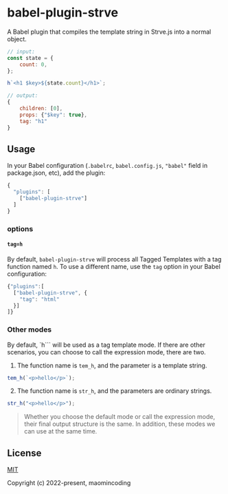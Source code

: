 # babel-plugin-strve

A Babel plugin that compiles the template string in Strve.js into a normal object.

```js
// input:
const state = {
	count: 0,
};

h`<h1 $key>${state.count}</h1>`;

// output:
{
    children: [0],
    props: {"$key": true},
    tag: "h1"
}
```

## Usage

In your Babel configuration (`.babelrc`, `babel.config.js`, `"babel"` field in package.json, etc), add the plugin:

```js
{
  "plugins": [
    ["babel-plugin-strve"]
  ]
}
```

### options

#### `tag=h`

By default, `babel-plugin-strve` will process all Tagged Templates with a tag function named `h`. To use a different name, use the `tag` option in your Babel configuration:

```js
{"plugins":[
  ["babel-plugin-strve", {
    "tag": "html"
  }]
]}
```

### Other modes

By default, `h``` will be used as a tag template mode. If there are other scenarios, you can choose to call the expression mode, there are two.

1. The function name is `tem_h`, and the parameter is a template string.

```js
tem_h(`<p>hello</p>`);
```

2. The function name is `str_h`, and the parameters are ordinary strings.

```js
str_h("<p>hello</p>");
```

> Whether you choose the default mode or call the expression mode, their final output structure is the same. In addition, these modes we can use at the same time.

## License

[MIT](http://opensource.org/licenses/MIT)

Copyright (c) 2022-present, maomincoding

